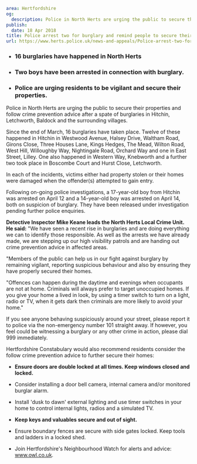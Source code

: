 ```yaml
area: Hertfordshire
og:
  description: Police in North Herts are urging the public to secure their properties and follow crime prevention advice after a spate of burglaries in Hitchin, Letchworth, Baldock and the surrounding villages.
publish:
  date: 18 Apr 2018
title: Police arrest two for burglary and remind people to secure their properties following burglaries in North Herts
url: https://www.herts.police.uk/news-and-appeals/Police-arrest-two-for-burglary-and-remind-people-to-secure-their-properties-following-burglaries-in-NorthHerts-0070G
```

* ### 16 burglaries have happened in North Herts

 * ### Two boys have been arrested in connection with burglary.

 * ### Police are urging residents to be vigilant and secure their properties.

Police in North Herts are urging the public to secure their properties and follow crime prevention advice after a spate of burglaries in Hitchin, Letchworth, Baldock and the surrounding villages.

Since the end of March, 16 burglaries have taken place. Twelve of these happened in Hitchin in Westwood Avenue, Halsey Drive, Waltham Road, Girons Close, Three Houses Lane, Kings Hedges, The Mead, Wilton Road, West Hill, Willoughby Way, Nightingale Road, Orchard Way and one in East Street, Lilley. One also happened in Western Way, Knebworth and a further two took place in Boscombe Court and Hurst Close, Letchworth.

In each of the incidents, victims either had property stolen or their homes were damaged when the offender(s) attempted to gain entry.

Following on-going police investigations, a 17-year-old boy from Hitchin was arrested on April 12 and a 14-year-old boy was arrested on April 14, both on suspicion of burglary. They have been released under investigation pending further police enquiries.

**Detective Inspector Mike Keane leads the North Herts Local Crime Unit. He said:** "We have seen a recent rise in burglaries and are doing everything we can to identify those responsible. As well as the arrests we have already made, we are stepping up our high visibility patrols and are handing out crime prevention advice in affected areas.

"Members of the public can help us in our fight against burglary by remaining vigilant, reporting suspicious behaviour and also by ensuring they have properly secured their homes.

"Offences can happen during the daytime and evenings when occupants are not at home. Criminals will always prefer to target unoccupied homes. If you give your home a lived in look, by using a timer switch to turn on a light, radio or TV, when it gets dark then criminals are more likely to avoid your home."

If you see anyone behaving suspiciously around your street, please report it to police via the non-emergency number 101 straight away. If however, you feel could be witnessing a burglary or any other crime in action, please dial 999 immediately.

Hertfordshire Constabulary would also recommend residents consider the follow crime prevention advice to further secure their homes:

 * **Ensure doors are double locked at all times. Keep windows closed and locked.**

 * Consider installing a door bell camera, internal camera and/or monitored burglar alarm.

 * Install 'dusk to dawn' external lighting and use timer switches in your home to control internal lights, radios and a simulated TV.

 * **Keep keys and valuables secure and out of sight.**

 * Ensure boundary fences are secure with side gates locked. Keep tools and ladders in a locked shed.

 * Join Hertfordshire's Neighbourhood Watch for alerts and advice: www.owl.co.uk.
